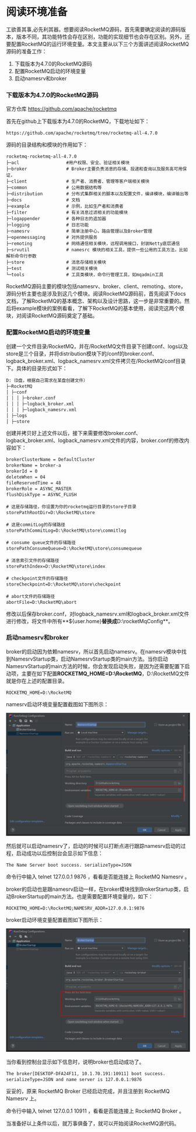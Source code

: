 # 阅读环境准备

工欲善其事,必先利其器。想要阅读RocketMQ源码，首先需要确定阅读的源码版本，版本不同，其功能特性会存在区别，功能的实现细节也会存在区别。另外，还要配置RocketMQ的运行环境变量。本文主要从以下三个方面讲述阅读RocketMQ源码的准备工作：

1. 下载版本为4.7.0的RocketMQ源码
2. 配置RocketMQ启动的环境变量
3. 启动namesrv和broker

### 下载版本为4.7.0的RocketMQ源码

官方仓库 https://github.com/apache/rocketmq

首先在github上下载版本为4.7.0的RocketMQ，下载地址如下：

```text
https://github.com/apache/rocketmq/tree/rocketmq-all-4.7.0
```

源码的目录结构和模块的作用如下：

```text
rocketmq-rocketmq-all-4.7.0
├─acl                  #用户权限、安全、验证相关模块
├─broker               # Broker主要负责消息的存储、投递和查询以及服务高可用保证，
├─client               # 生产者、消费者、管理等客户端相关模块
├─common               # 公用数据结构等
├─distribution         # 分布式集群相关的脚本以及配置文件，编译模块，编译输出等
├─docs                 # 文档
├─example              # 示例，比如生产者和消费者
├─filter               # 有关消息过滤相关的功能模块
├─logappender          # 各种日志的追加器
├─logging              # 日志功能
├─namesrv              # 简单注册中心，路由管理以及Broker管理
├─openmessaging        # 对外提供服务
├─remoting             # 网络通信相关模块，远程调用接口，封装Netty底层通信
├─srvutil              # namesrc 模块的相关工具，提供一些公用的工具方法，比如解析命令行参数
├─store                # 消息存储相关模块
├─test                 # 测试相关模块
└─tools                # 工具类模块，命令行管理工具，如mqadmin工具
```

RocketMQ源码主要的模块包括namesrv、broker、client、remoting、store，源码分析主要也是涉及到这几个模块。阅读RocketMQ源码前，首先阅读下docs文档，了解RocketMQ的基本概念、架构以及设计思路，这一步是非常重要的。然后将example模块的案例看看，了解下RocketMQ的基本使用，阅读完这两个模块，对阅读RocketMQ源码奠定了基础。

### 配置RocketMQ启动的环境变量

创建一个文件目录/RocketMQ，并在/RocketMQ文件目录下创建conf、logs以及store是三个目录，并将distribution模块下的/conf的broker.conf、logback_broker.xml、logback_namesrv.xml文件拷贝在/RocketMQ/conf目录下。具体的目录形式如下：

```text
D:（D盘，根据自己需求在某盘创建文件）
├─RocketMQ                  
│ ├─conf
│ │ │ ├─broker.conf
│ │ │ ├─logback_broker.xml
│ │ │ ├─logback_namesrv.xml
│ ├─logs
│ ├─store
```

创建并拷贝好上述文件以后，接下来需要修改broker.conf、logback_broker.xml、logback_namesrv.xml文件的内容，broker.conf的修改内容如下：

```text
brokerClusterName = DefaultCluster
brokerName = broker-a
brokerId = 0
deleteWhen = 04
fileReservedTime = 48
brokerRole = ASYNC_MASTER
flushDiskType = ASYNC_FLUSH

# 这是存储路径，你设置为你的rocketmq运行目录的store子目录
storePathRootDir=D:\RocketMQ\store

# 这是commitLog的存储路径
storePathCommitLog=D:\RocketMQ\store\commitlog

# consume queue文件的存储路径
storePathConsumeQueue=D:\RocketMQ\store\consumequeue

# 消息索引文件的存储路径
storePathIndex=D:\RocketMQ\store\index

# checkpoint文件的存储路径
storeCheckpoint=D:\RocketMQ\store\checkpoint

# abort文件的存储路径
abortFile=D:\RocketMQ\abort
```

修改以后保存broker.conf，对logback_namesrv.xml和logback_broker.xml文件进行修改，将文件中所有**${user.home}**替换成**D:\rocketMqConfig**。

### 启动namesrv和broker

broker的启动因为依赖namesrv，所以首先启动namesrv。在namesrv模块中找到NamesrvStartup类，启动NamesrvStartup类的main方法。当你启动NamesrvStartup的main方法的时候，你会发现启动失败，是因为还需要配置下启动项，主要在如下配置**ROCKETMQ_HOME=D:\RocketMQ**，D:\RocketMQ文件就是你在上述的配置目录。

```text
ROCKETMQ_HOME=D:\RocketMQ
```

namesrv启动环境变量配置截图如下图所示：

![NamesrvStartup](png/NamesrvStartup.png)

然后就可以启动namesrv了，启动的时候可以打断点进行跟踪namesrv启动的过程，启动成功以后控制台会显示如下信息：

```text
The Name Server boot success. serializeType=JSON
```

命令行中输入 telnet 127.0.0.1 9876 ，看看是否能连接上 RocketMQ Namesrv 。

broker的启动也是跟namesrv启动一样，在broker模块找到BrokerStartup类，启动BrokerStartup的main方法。也是需要配置环境变量的，如下：

```text
ROCKETMQ_HOME=D:\RocketMQ;NAMESRV_ADDR=127.0.0.1:9876
```

broker启动环境变量配置截图如下图所示：

![BrokerStartup](png/BrokerStartup.png)

当你看到控制台显示如下信息时，说明broker也启动成功了。

```text
The broker[DESKTOP-DFA24F11, 10.1.70.191:10911] boot success. serializeType=JSON and name server is 127.0.0.1:9876
```

妥妥的，原来 RocketMQ Broker 已经启动完成，并且注册到 RocketMQ Namesrv 上。

命令行中输入 telnet 127.0.0.1 10911 ，看看是否能连接上 RocketMQ Broker 。

当准备好以上条件以后，就万事俱备了，就可以开始阅读RocketMQ源代码。